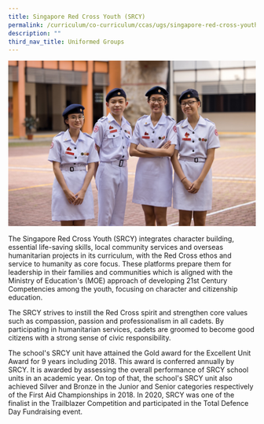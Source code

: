 ```yaml
---
title: Singapore Red Cross Youth (SRCY)
permalink: /curriculum/co-curriculum/ccas/ugs/singapore-red-cross-youth-srcy/
description: ""
third_nav_title: Uniformed Groups
---
```

![](/images/srcy.jpg)

The Singapore Red Cross Youth (SRCY) integrates character building, essential life-saving skills, local community services and overseas humanitarian projects in its curriculum, with the Red Cross ethos and service to humanity as core focus. These platforms prepare them for leadership in their families and communities which is aligned with the Ministry of Education's (MOE) approach of developing 21st Century Competencies among the youth, focusing on character and citizenship education.

The SRCY strives to instill the Red Cross spirit and strengthen core values such as compassion, passion and professionalism in all cadets. By participating in humanitarian services, cadets are groomed to become good citizens with a strong sense of civic responsibility.

The school's SRCY unit have attained the Gold award for the Excellent Unit Award for 9 years including 2018. This award is conferred annually by SRCY. It is awarded by assessing the overall performance of SRCY school units in an academic year. On top of that, the school's SRCY unit also achieved Silver and Bronze in the Junior and Senior categories respectively of the First Aid Championships in 2018. In 2020, SRCY was one of the finalist in the Trailblazer Competition and participated in the Total Defence Day Fundraising event.